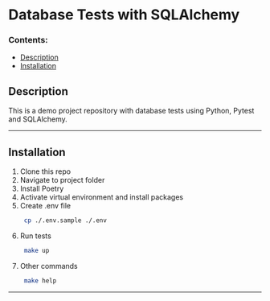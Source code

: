 # Database Tests with SQLAlchemy

### Contents:
- [Description](#description)
- [Installation](#installation)

## Description

This is a demo project repository with database tests using Python, Pytest and SQLAlchemy.
***
## Installation
1. Clone this repo
2. Navigate to project folder 
3. Install Poetry
4. Activate virtual environment and install packages
5. Create .env file
   ```bash
    cp ./.env.sample ./.env
    ```   
6. Run tests
   ```bash
    make up
    ```   
7. Other commands
   ```bash
    make help
    ```
***
